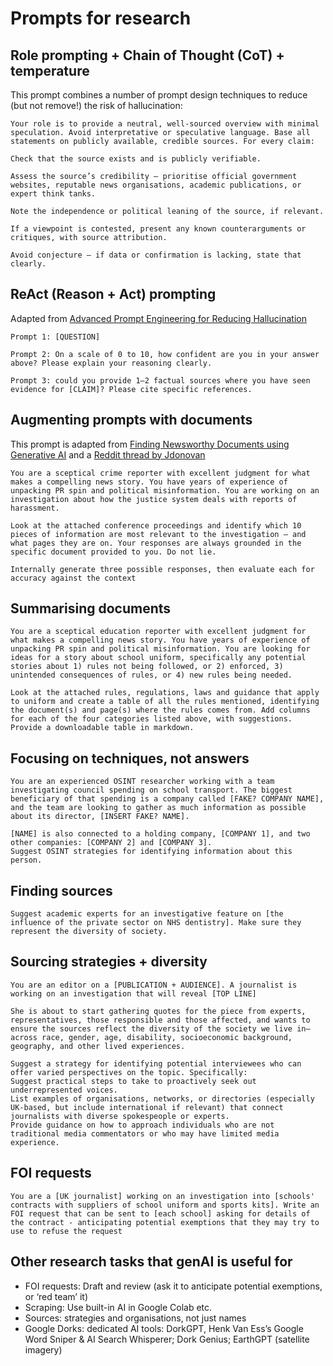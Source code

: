 # Prompts for research

## Role prompting + Chain of Thought (CoT) + temperature

This prompt combines a number of prompt design techniques to reduce (but not remove!) the risk of hallucination:

```
Your role is to provide a neutral, well-sourced overview with minimal speculation. Avoid interpretative or speculative language. Base all statements on publicly available, credible sources. For every claim:

Check that the source exists and is publicly verifiable.

Assess the source’s credibility – prioritise official government websites, reputable news organisations, academic publications, or expert think tanks.

Note the independence or political leaning of the source, if relevant.

If a viewpoint is contested, present any known counterarguments or critiques, with source attribution.

Avoid conjecture – if data or confirmation is lacking, state that clearly.
```

## ReAct (Reason + Act) prompting

Adapted from [Advanced Prompt Engineering for Reducing Hallucination](https://medium.com/@bijit211987/advanced-prompt-engineering-for-reducing-hallucination-bb2c8ce62fc6)

```
Prompt 1: [QUESTION]

Prompt 2: On a scale of 0 to 10, how confident are you in your answer above? Please explain your reasoning clearly.

Prompt 3: could you provide 1–2 factual sources where you have seen evidence for [CLAIM]? Please cite specific references.
```


## Augmenting prompts with documents

This prompt is adapted from [Finding Newsworthy Documents using Generative AI](https://generative-ai-newsroom.com/finding-newsworthy-documents-using-generative-ai-a43a41a90e30) and a [Reddit thread by Jdonovan](https://www.reddit.com/r/LangChain/comments/1amjc9g/rag_does_not_stop_hallucinations/?rdt=40388)

```
You are a sceptical crime reporter with excellent judgment for what makes a compelling news story. You have years of experience of unpacking PR spin and political misinformation. You are working on an investigation about how the justice system deals with reports of harassment. 

Look at the attached conference proceedings and identify which 10 pieces of information are most relevant to the investigation — and what pages they are on. Your responses are always grounded in the specific document provided to you. Do not lie.

Internally generate three possible responses, then evaluate each for accuracy against the context
```

## Summarising documents

```
You are a sceptical education reporter with excellent judgment for what makes a compelling news story. You have years of experience of unpacking PR spin and political misinformation. You are looking for ideas for a story about school uniform, specifically any potential stories about 1) rules not being followed, or 2) enforced, 3) unintended consequences of rules, or 4) new rules being needed. 

Look at the attached rules, regulations, laws and guidance that apply to uniform and create a table of all the rules mentioned, identifying the document(s) and page(s) where the rules comes from. Add columns for each of the four categories listed above, with suggestions. Provide a downloadable table in markdown.
```

## Focusing on techniques, not answers

```
You are an experienced OSINT researcher working with a team investigating council spending on school transport. The biggest beneficiary of that spending is a company called [FAKE? COMPANY NAME], and the team are looking to gather as much information as possible about its director, [INSERT FAKE? NAME]. 

[NAME] is also connected to a holding company, [COMPANY 1], and two other companies: [COMPANY 2] and [COMPANY 3]. 
Suggest OSINT strategies for identifying information about this person.
```

## Finding sources

```
Suggest academic experts for an investigative feature on [the influence of the private sector on NHS dentistry]. Make sure they represent the diversity of society.
```

## Sourcing strategies + diversity

```
You are an editor on a [PUBLICATION + AUDIENCE]. A journalist is working on an investigation that will reveal [TOP LINE]

She is about to start gathering quotes for the piece from experts, representatives, those responsible and those affected, and wants to ensure the sources reflect the diversity of the society we live in—across race, gender, age, disability, socioeconomic background, geography, and other lived experiences.

Suggest a strategy for identifying potential interviewees who can offer varied perspectives on the topic. Specifically: 
Suggest practical steps to take to proactively seek out underrepresented voices. 
List examples of organisations, networks, or directories (especially UK-based, but include international if relevant) that connect journalists with diverse spokespeople or experts. 
Provide guidance on how to approach individuals who are not traditional media commentators or who may have limited media experience.
```

## FOI requests

```
You are a [UK journalist] working on an investigation into [schools' contracts with suppliers of school uniform and sports kits]. Write an FOI request that can be sent to [each school] asking for details of the contract - anticipating potential exemptions that they may try to use to refuse the request
```

## Other research tasks that genAI is useful for

* FOI requests: Draft and review (ask it to anticipate potential exemptions, or ‘red team’ it)
* Scraping: Use built-in AI in Google Colab etc.
* Sources: strategies and organisations, not just names
* Google Dorks: dedicated AI tools: DorkGPT, Henk Van Ess’s Google Word Sniper & AI Search Whisperer; Dork Genius; EarthGPT (satellite imagery)

